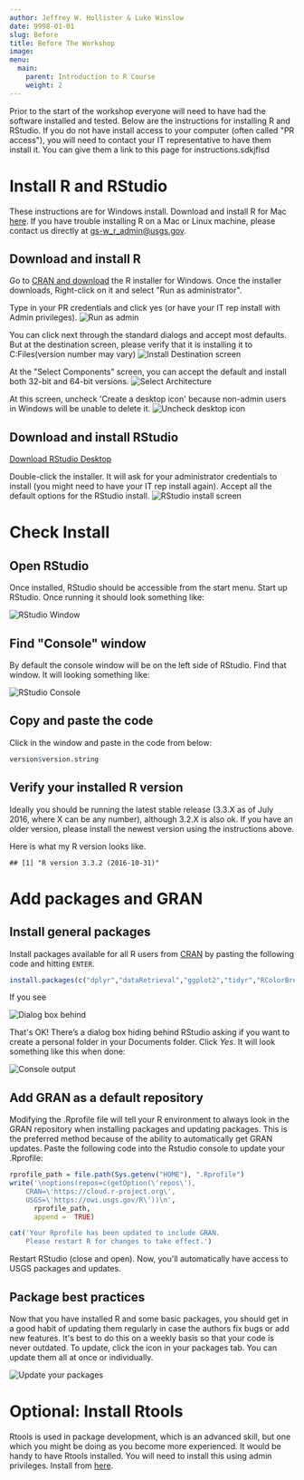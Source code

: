 ```yaml
---
author: Jeffrey W. Hollister & Luke Winslow
date: 9998-01-01
slug: Before
title: Before The Workshop
image: 
menu:
  main:
    parent: Introduction to R Course
    weight: 2
---
```

Prior to the start of the workshop everyone will need to have had the software installed and tested. Below are the instructions for installing R and RStudio. If you do not have install access to your computer (often called "PR access"), you will need to contact your IT representative to have them install it. You can give them a link to this page for instructions.sdkjflsd

Install R and RStudio
=====================

These instructions are for Windows install. Download and install R for Mac [here](https://cran.r-project.org/bin/macosx/). If you have trouble installing R on a Mac or Linux machine, please contact us directly at <gs-w_r_admin@usgs.gov>.

Download and install R
----------------------

Go to [CRAN and download](https://cran.rstudio.com/bin/windows/base/) the R installer for Windows. Once the installer downloads, Right-click on it and select "Run as administrator".

Type in your PR credentials and click yes (or have your IT rep install with Admin privileges). ![Run as admin](../static/img/install_open_as_admin.png "run as admin")

You can click next through the standard dialogs and accept most defaults. But at the destination screen, please verify that it is installing it to C:Files(version number may vary) ![Install Destination screen](../static/img/install_destination.png "install destination screen")

At the "Select Components" screen, you can accept the default and install both 32-bit and 64-bit versions. ![Select Architecture](../static/img/install_arch_window.png "select architecture")

At this screen, uncheck 'Create a desktop icon' because non-admin users in Windows will be unable to delete it. ![Uncheck desktop icon](../static/img/install_tasks.png "uncheck desktop icon")

Download and install RStudio
----------------------------

[Download RStudio Desktop](https://www.rstudio.com/products/rstudio/download/)

Double-click the installer. It will ask for your administrator credentials to install (you might need to have your IT rep install again). Accept all the default options for the RStudio install. ![RStudio install screen](../static/img/install_rstudio.png "RStudio install screen")

Check Install
=============

Open RStudio
------------

Once installed, RStudio should be accessible from the start menu. Start up RStudio. Once running it should look something like:

![RStudio Window](../static/img/rstudio.png "RStudio window")

Find "Console" window
---------------------

By default the console window will be on the left side of RStudio. Find that window. It will looking something like:

![RStudio Console](../static/img/rstudio_console.png "RStudio console")

Copy and paste the code
-----------------------

Click in the window and paste in the code from below:

``` r
version$version.string
```

Verify your installed R version
-------------------------------

Ideally you should be running the latest stable release (3.3.X as of July 2016, where X can be any number), although 3.2.X is also ok. If you have an older version, please install the newest version using the instructions above.

Here is what my R version looks like.

    ## [1] "R version 3.3.2 (2016-10-31)"

Add packages and GRAN
=====================

Install general packages
------------------------

Install packages available for all R users from [CRAN](https://cran.r-project.org/) by pasting the following code and hitting `ENTER`.

``` r
install.packages(c("dplyr","dataRetrieval","ggplot2","tidyr","RColorBrewer","EGRET", "rmarkdown", "geoknife"))
```

If you see

![Dialog box behind](../static/img/personal_library_dialog.png "dialog box behind")

That's OK! There’s a dialog box hiding behind RStudio asking if you want to create a personal folder in your Documents folder. Click *Yes*. It will look something like this when done:

![Console output](../static/img/general_pkg_output.png "console output")

Add GRAN as a default repository
--------------------------------

Modifying the .Rprofile file will tell your R environment to always look in the GRAN repository when installing packages and updating packages. This is the preferred method because of the ability to automatically get GRAN updates. Paste the following code into the Rstudio console to update your .Rprofile:

``` r
rprofile_path = file.path(Sys.getenv("HOME"), ".Rprofile")
write('\noptions(repos=c(getOption(\'repos\'),
    CRAN=\'https://cloud.r-project.org\',
    USGS=\'https://owi.usgs.gov/R\'))\n',
      rprofile_path, 
      append =  TRUE)

cat('Your Rprofile has been updated to include GRAN.
    Please restart R for changes to take effect.')
```

Restart RStudio (close and open). Now, you'll automatically have access to USGS packages and updates.

Package best practices
----------------------

Now that you have installed R and some basic packages, you should get in a good habit of updating them regularly in case the authors fix bugs or add new features. It's best to do this on a weekly basis so that your code is never outdated. To update, click the icon in your packages tab. You can update them all at once or individually.

![Update your packages](../static/img/update_pkgs.png "update your packages")

Optional: Install Rtools
========================

Rtools is used in package development, which is an advanced skill, but one which you might be doing as you become more experienced. It would be handy to have Rtools installed. You will need to install this using admin privileges. Install from [here](https://cran.r-project.org/bin/windows/Rtools/).
